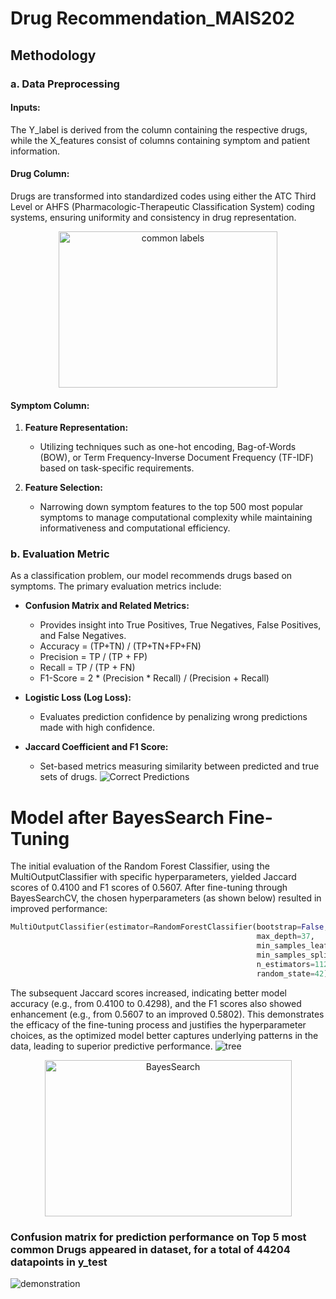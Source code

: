 # Drug Recommendation_MAIS202

## Methodology

### a. Data Preprocessing

#### Inputs:
The Y_label is derived from the column containing the respective drugs, while the X_features consist of columns containing symptom and patient information.

#### Drug Column:
Drugs are transformed into standardized codes using either the ATC Third Level or AHFS (Pharmacologic-Therapeutic Classification System) coding systems, ensuring uniformity and consistency in drug representation.
<div align="center">
  <img src="https://github.com/Angelawork/Drug-Recommendation_MAIS202/assets/113480613/468b668b-db6b-43be-88da-ab679d6f5c22" alt="common labels" style="width:350px;height:250px;">
</div>

#### Symptom Column:
1. **Feature Representation:**
   - Utilizing techniques such as one-hot encoding, Bag-of-Words (BOW), or Term Frequency-Inverse Document Frequency (TF-IDF) based on task-specific requirements.
   
2. **Feature Selection:**
   - Narrowing down symptom features to the top 500 most popular symptoms to manage computational complexity while maintaining informativeness and computational efficiency.

### b. Evaluation Metric

As a classification problem, our model recommends drugs based on symptoms. The primary evaluation metrics include:

* **Confusion Matrix and Related Metrics:**
  - Provides insight into True Positives, True Negatives, False Positives, and False Negatives.
  - Accuracy = (TP+TN) / (TP+TN+FP+FN)
  - Precision = TP / (TP + FP)
  - Recall = TP / (TP + FN)
  - F1-Score = 2 * (Precision * Recall) / (Precision + Recall)

* **Logistic Loss (Log Loss):**
  - Evaluates prediction confidence by penalizing wrong predictions made with high confidence.

* **Jaccard Coefficient and F1 Score:**
  - Set-based metrics measuring similarity between predicted and true sets of drugs.
![Correct Predictions](https://github.com/Angelawork/Drug-Recommendation_MAIS202/assets/113480613/d17b11d5-6e1e-473b-b5a5-47402421032d)

# Model after BayesSearch Fine-Tuning

The initial evaluation of the Random Forest Classifier, using the MultiOutputClassifier with specific hyperparameters, yielded Jaccard scores of 0.4100 and F1 scores of 0.5607. After fine-tuning through BayesSearchCV, the chosen hyperparameters (as shown below) resulted in improved performance:

```python
MultiOutputClassifier(estimator=RandomForestClassifier(bootstrap=False,
                                                       max_depth=37,
                                                       min_samples_leaf=4,
                                                       min_samples_split=14,
                                                       n_estimators=112,
                                                       random_state=42))
```
The subsequent Jaccard scores increased, indicating better model accuracy (e.g., from 0.4100 to 0.4298), and the F1 scores also showed enhancement (e.g., from 0.5607 to an improved 0.5802). This demonstrates the efficacy of the fine-tuning process and justifies the hyperparameter choices, as the optimized model better captures underlying patterns in the data, leading to superior predictive performance.
![tree](https://github.com/Angelawork/Drug-Recommendation_MAIS202/assets/113480613/17d16929-b0c2-44cc-a0a8-decdbe6a36c6)
<div align="center">
  <img src="https://github.com/Angelawork/Drug-Recommendation_MAIS202/assets/113480613/12877a3c-9f64-4789-8e46-7365525db704" alt="BayesSearch" style="width:395px;height:250px;">
</div>

### Confusion matrix for prediction performance on Top 5 most common Drugs appeared in dataset, for a total of 44204 datapoints in y_test
![demonstration](https://github.com/Angelawork/Drug-Recommendation_MAIS202/assets/113480613/75dd1106-1798-4051-b7a6-b862774f72fb)

